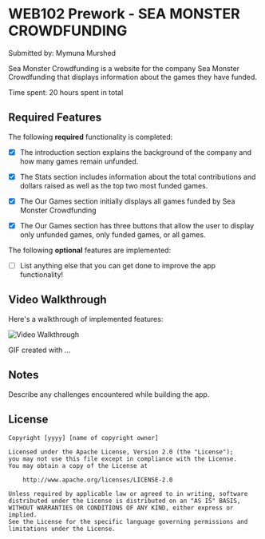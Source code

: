 # WEB102 Prework - SEA MONSTER CROWDFUNDING

Submitted by: Mymuna Murshed

Sea Monster Crowdfunding is a website for the company Sea Monster Crowdfunding that displays information about the games they have funded.

Time spent: 20 hours spent in total

## Required Features

The following **required** functionality is completed:

* [X] The introduction section explains the background of the company and how many games remain unfunded.
    
* [X] The Stats section includes information about the total contributions and dollars raised as well as the top two most funded games.
      
* [X] The Our Games section initially displays all games funded by Sea Monster Crowdfunding
      
* [X] The Our Games section has three buttons that allow the user to display only unfunded games, only funded games, or all games.

The following **optional** features are implemented:

* [ ] List anything else that you can get done to improve the app functionality!

## Video Walkthrough

Here's a walkthrough of implemented features:

<img src="https://giphy.com/embed/6L83OgezcBIAmlzMzH" title='Video Walkthrough' width='' alt='Video Walkthrough' />

<!-- Replace this with whatever GIF tool you used! -->
GIF created with ...  
<!-- Recommended tools:
[Kap](https://getkap.co/) for macOS
[ScreenToGif](https://www.screentogif.com/) for Windows
[peek](https://github.com/phw/peek) for Linux. -->

## Notes

Describe any challenges encountered while building the app.

## License

    Copyright [yyyy] [name of copyright owner]

    Licensed under the Apache License, Version 2.0 (the "License");
    you may not use this file except in compliance with the License.
    You may obtain a copy of the License at

        http://www.apache.org/licenses/LICENSE-2.0

    Unless required by applicable law or agreed to in writing, software
    distributed under the License is distributed on an "AS IS" BASIS,
    WITHOUT WARRANTIES OR CONDITIONS OF ANY KIND, either express or implied.
    See the License for the specific language governing permissions and
    limitations under the License.

